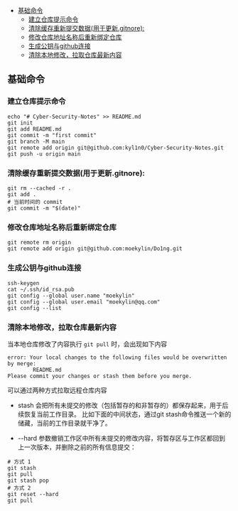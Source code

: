- [基础命令](#基础命令)
  - [建立仓库提示命令](#建立仓库提示命令)
  - [清除缓存重新提交数据(用于更新.gitnore):](#清除缓存重新提交数据用于更新gitnore)
  - [修改仓库地址名称后重新绑定仓库](#修改仓库地址名称后重新绑定仓库)
  - [生成公钥与github连接](#生成公钥与github连接)
  - [清除本地修改，拉取仓库最新内容](#清除本地修改拉取仓库最新内容)

## 基础命令

### 建立仓库提示命令

```
echo "# Cyber-Security-Notes" >> README.md
git init
git add README.md
git commit -m "first commit"
git branch -M main
git remote add origin git@github.com:kyl1n0/Cyber-Security-Notes.git
git push -u origin main
```

### 清除缓存重新提交数据(用于更新.gitnore):

```
git rm --cached -r .
git add .
# 当前时间的 commit
git commit -m "$(date)"
```

### 修改仓库地址名称后重新绑定仓库

```
git remote rm origin
git remote add origin git@github.com:moekylin/Do1ng.git
```

### 生成公钥与github连接

```
ssh-keygen
cat ~/.ssh/id_rsa.pub
git config --global user.name "moekylin"
git config --global user.email "moekylin@qq.com"
git config --list
```

### 清除本地修改，拉取仓库最新内容

当本地仓库修改了内容执行 `git pull` 时，会出现如下内容

```
error: Your local changes to the following files would be overwritten by merge:
        README.md
Please commit your changes or stash them before you merge.
```

可以通过两种方式拉取远程仓库内容

- stash 会把所有未提交的修改（包括暂存的和非暂存的）都保存起来，用于后续恢复当前工作目录。
比如下面的中间状态，通过git stash命令推送一个新的储藏，当前的工作目录就干净了。

- --hard 参数撤销工作区中所有未提交的修改内容，将暂存区与工作区都回到上一次版本，并删除之前的所有信息提交：

```
# 方式 1
git stash
git pull
git stash pop
# 方式 2
git reset --hard
git pull
```